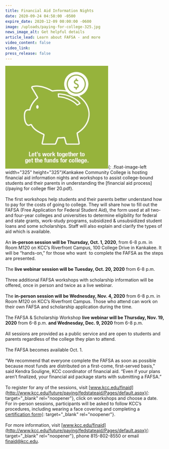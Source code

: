 ```yaml
---
title: Financial Aid Information Nights
date: 2020-09-24 04:58:00 -0500
expire_date: 2020-12-09 00:00:00 -0600
image: /uploads/paying-for-college-325.jpg
news_image_alt: Get helpful details
article_lead: Learn about FAFSA - and more
video_content: false
video_link:
press_release: false
---
```


![](/uploads/paying-for-college-325.jpg){: .float-image-left width="325" height="325"}Kankakee Community College is hosting financial aid information nights and workshops to assist college-bound students and their parents in understanding the [financial aid process](/paying for college flier 20.pdf).<br><br>The first workshops help students and their parents better understand how to pay for the costs of going to college. They will share how to fill out the FAFSA (Free Application for Federal Student Aid), the form used at all two- and four-year colleges and universities to determine eligibility for federal and state grants, work-study programs, subsidized & unsubsidized student loans and some scholarships. Staff will also explain and clarify the types of aid which is available.<br><br>An **in-person session will be Thursday, Oct. 1, 2020**, from 6-8 p.m. in Room M120 on KCC’s Riverfront Campus, 100 College Drive in Kankakee. It will be “hands-on,” for those who want &nbsp;to complete the FAFSA as the steps are presented.<br><br>The **live webinar session will be Tuesday, Oct. 20, 2020** from 6-8 p.m.<br><br>Three additional FAFSA workshops with scholarship information will be offered, once in person and twice as a live webinar.<br><br>The **in-person session will be Wednesday, Nov. 4, 2020** from 6-8 p.m. in Room M120 on KCC’s Riverfront Campus. Those who attend can work on their own FAFSA and scholarship application during the time.<br><br>The FAFSA & Scholarship Workshop **live webinar will be Thursday, Nov. 19, 2020** from 6-8 p.m. **and Wednesday, Dec. 9, 2020** from 6-8 p.m.<br><br>All sessions are provided as a public service and are open to students and parents regardless of the college they plan to attend.<br><br>The FAFSA becomes available Oct. 1.&nbsp;<br><br>“We recommend that everyone complete the FAFSA as soon as possible because most funds are distributed on a first-come, first-served basis,” said Kendra Souligne, KCC coordinator of financial aid. “Even if your plans aren’t finalized, your financial aid package starts with submitting a FAFSA.”<br><br>To register for any of the sessions, visit [www.kcc.edu/finaid](http://www.kcc.edu/future/paying/fedstateaid/Pages/default.aspx){: target="_blank" rel="noopener"}, click on workshops and choose a date. For in-person sessions, participants will be asked to follow KCC’s procedures, including wearing a face covering and completing a [certification form](https://certify.kcc.edu/?selectOption=Visitor){: target="_blank" rel="noopener"}.<br><br>For more information, visit [www.kcc.edu/finaid](http://www.kcc.edu/future/paying/fedstateaid/Pages/default.aspx){: target="_blank" rel="noopener"}, phone 815-802-8550 or email [finaid@kcc.edu](mailto:finaid@kcc.edu).<br>&nbsp;